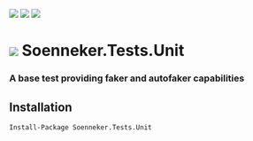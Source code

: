 [![](https://img.shields.io/nuget/v/Soenneker.Tests.Unit.svg?style=for-the-badge)](https://www.nuget.org/packages/Soenneker.Tests.Unit/)
[![](https://img.shields.io/github/actions/workflow/status/soenneker/soenneker.tests.unit/publish-package.yml?style=for-the-badge)](https://github.com/soenneker/soenneker.tests.unit/actions/workflows/publish-package.yml)
[![](https://img.shields.io/nuget/dt/Soenneker.Tests.Unit.svg?style=for-the-badge)](https://www.nuget.org/packages/Soenneker.Tests.Unit/)

# ![](https://user-images.githubusercontent.com/4441470/224455560-91ed3ee7-f510-4041-a8d2-3fc093025112.png) Soenneker.Tests.Unit
### A base test providing faker and autofaker capabilities

## Installation

```
Install-Package Soenneker.Tests.Unit
```

